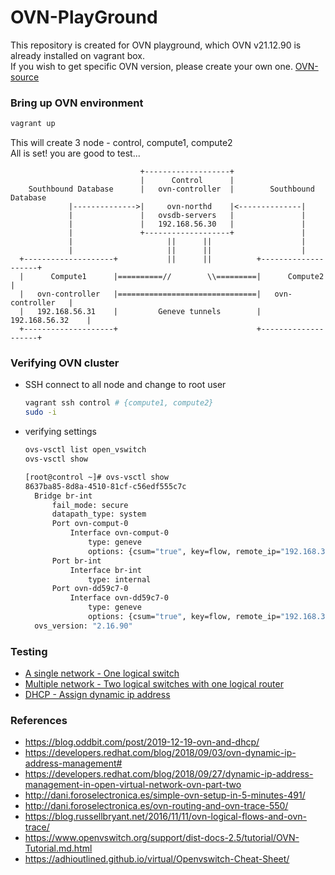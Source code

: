 # OVN-PlayGround
This repository is created for OVN playground, which OVN v21.12.90 is already installed on vagrant box.  
If you wish to get specific OVN version, please create your own one. [OVN-source](https://github.com/ovn-org/ovn)

### Bring up OVN environment
```bash
vagrant up
```
This will create 3 node - control, compute1, compute2  
All is set! you are good to test...

```
                             +-------------------+
                             |      Control      |
    Southbound Database      |   ovn-controller  |        Southbound Database
             |-------------->|     ovn-northd    |<--------------|
             |               |   ovsdb-servers   |               |
             |               |   192.168.56.30   |               |
             |               +-------------------+               |
             |                     ||      ||                    |
             |                     ||      ||                    |
  +--------------------+           ||      ||          +--------------------+
  |      Compute1      |==========//        \\=========|      Compute2      |
  |   ovn-controller   |===============================|   ovn-controller   |
  |   192.168.56.31    |         Geneve tunnels        |   192.168.56.32    |
  +--------------------+                               +--------------------+
```
  
### Verifying OVN cluster
- SSH connect to all node and change to root user
  ```bash
  vagrant ssh control # {compute1, compute2}
  sudo -i
  ```

- verifying settings
  ```bash
  ovs-vsctl list open_vswitch
  ovs-vsctl show
  ```
  
  ```bash
  [root@control ~]# ovs-vsctl show
  8637ba85-8d8a-4510-81cf-c56edf555c7c
    Bridge br-int
        fail_mode: secure
        datapath_type: system
        Port ovn-comput-0
            Interface ovn-comput-0
                type: geneve
                options: {csum="true", key=flow, remote_ip="192.168.33.31"}
        Port br-int
            Interface br-int
                type: internal
        Port ovn-dd59c7-0
            Interface ovn-dd59c7-0
                type: geneve
                options: {csum="true", key=flow, remote_ip="192.168.33.32"}
    ovs_version: "2.16.90"
  ```
  
### Testing
* [A single network - One logical switch](test/single-network)
* [Multiple network - Two logical switches with one logical router](test/multiple-network)
* [DHCP - Assign dynamic ip address](test/dhcp-dynamic)
  
### References
- https://blog.oddbit.com/post/2019-12-19-ovn-and-dhcp/
- https://developers.redhat.com/blog/2018/09/03/ovn-dynamic-ip-address-management#
- https://developers.redhat.com/blog/2018/09/27/dynamic-ip-address-management-in-open-virtual-network-ovn-part-two
- http://dani.foroselectronica.es/simple-ovn-setup-in-5-minutes-491/
- http://dani.foroselectronica.es/ovn-routing-and-ovn-trace-550/
- https://blog.russellbryant.net/2016/11/11/ovn-logical-flows-and-ovn-trace/
- https://www.openvswitch.org/support/dist-docs-2.5/tutorial/OVN-Tutorial.md.html
- https://adhioutlined.github.io/virtual/Openvswitch-Cheat-Sheet/
  
